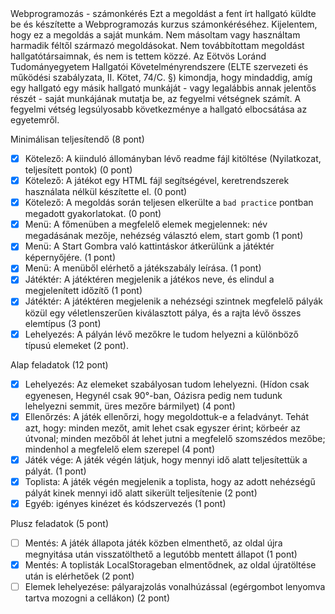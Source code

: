 <Tisza Levente>
<KJCA7W>
Webprogramozás - számonkérés
Ezt a megoldást a fent írt hallgató küldte be és készítette a Webprogramozás kurzus számonkéréséhez.
Kijelentem, hogy ez a megoldás a saját munkám. Nem másoltam vagy használtam harmadik féltől
származó megoldásokat. Nem továbbítottam megoldást hallgatótársaimnak, és nem is tettem közzé.
Az Eötvös Loránd Tudományegyetem Hallgatói Követelményrendszere
(ELTE szervezeti és működési szabályzata, II. Kötet, 74/C. §) kimondja, hogy mindaddig,
amíg egy hallgató egy másik hallgató munkáját - vagy legalábbis annak jelentős részét -
saját munkájának mutatja be, az fegyelmi vétségnek számít.
A fegyelmi vétség legsúlyosabb következménye a hallgató elbocsátása az egyetemről.

Minimálisan teljesítendő (8 pont)

  - [X] Kötelező: A kiinduló állományban lévő readme fájl kitöltése (Nyilatkozat, teljesített pontok) (0 pont)
  - [X] Kötelező: A játékot egy HTML fájl segítségével, keretrendszerek használata nélkül készítette el. (0 pont)
  - [X] Kötelező: A megoldás során teljesen elkerülte a `bad practice` pontban megadott gyakorlatokat. (0 pont)
  - [X] Menü: A főmenüben a megfelelő elemek megjelennek: név megadásának mezője, nehézség választó elem, start gomb (1 pont)
  - [X] Menü: A Start Gombra való kattintáskor átkerülünk a játéktér képernyőjére. (1 pont)
  - [X] Menü: A menüből elérhető a játékszabály leírása. (1 pont)
  - [X] Játéktér: A játéktéren megjelenik a játékos neve, és elindul a megjelenített időzítő (1 pont)
  - [X] Játéktér: A játéktéren megjelenik a nehézségi szintnek megfelelő pályák közül egy véletlenszerűen kiválasztott pálya, és a rajta lévő összes elemtípus (3 pont)
  - [X] Lehelyezés: A pályán lévő mezőkre le tudom helyezni a különböző típusú elemeket (2 pont).

Alap feladatok (12 pont)

  - [X] Lehelyezés: Az elemeket szabályosan tudom lehelyezni. (Hídon csak egyenesen, Hegynél csak 90°-ban, Oázisra pedig nem tudunk lehelyezni semmit, üres mezőre bármilyet) (4 pont)
  - [X] Ellenőrzés: A játék ellenőrzi, hogy megoldottuk-e a feladványt. Tehát azt, hogy: minden mezőt, amit lehet csak egyszer érint; körbeér az útvonal; minden mezőből át lehet jutni a megfelelő szomszédos mezőbe; mindenhol a megfelelő elem szerepel (4 pont)
  - [X] Játék vége: A játék végén látjuk, hogy mennyi idő alatt teljesítettük a pályát. (1 pont)
  - [X] Toplista: A játék végén megjelenik a toplista, hogy az adott nehézségű pályát kinek mennyi idő alatt sikerült teljesítenie (2 pont)
  - [X] Egyéb: igényes kinézet és kódszervezés (1 pont)

Plusz feladatok (5 pont)

  - [ ] Mentés: A játék állapota játék közben elmenthető, az oldal újra megnyitása után visszatölthető a legutóbb mentett állapot (1 pont)
  - [X] Mentés: A toplisták LocalStorageban elmentődnek, az oldal újratöltése után is elérhetőek (2 pont)
  - [ ] Elemek lehelyezése: pályarajzolás vonalhúzással (egérgombot lenyomva tartva mozogni a cellákon) (2 pont)
